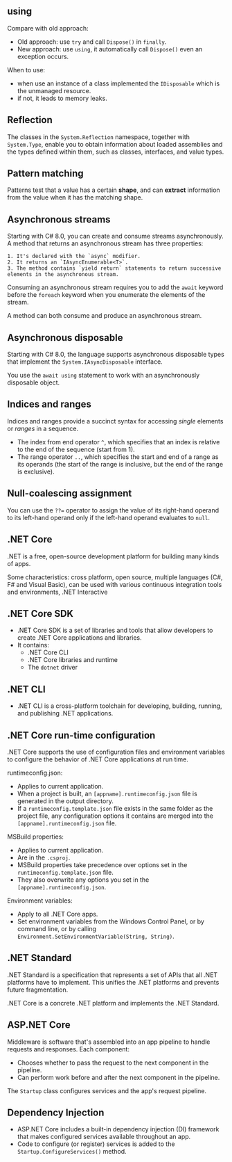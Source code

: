 ﻿## using

Compare with old approach:
- Old approach: use `try` and call `Dispose()` in `finally`.
- New approach: use `using`, it automatically call `Dispose()` even an exception occurs.

When to use:
- when use an instance of a class implemented the `IDisposable` which is the unmanaged resource.
- if not, it leads to memory leaks.

## Reflection

The classes in the `System.Reflection` namespace, together with `System.Type`, enable you to obtain information about loaded assemblies and the types defined within them, such as classes, interfaces, and value types.

## Pattern matching

Patterns test that a value has a certain **shape**, and can **extract** information from the value when it has the matching shape.


## Asynchronous streams

Starting with C# 8.0, you can create and consume streams asynchronously. A method that returns an asynchronous stream has three properties:

	1. It's declared with the `async` modifier.
	2. It returns an `IAsyncEnumerable<T>`.
	3. The method contains `yield return` statements to return successive elements in the asynchronous stream.

Consuming an asynchronous stream requires you to add the `await` keyword before the `foreach` keyword when you enumerate the elements of the stream.

A method can both consume and produce an asynchronous stream.

## Asynchronous disposable

Starting with C# 8.0, the language supports asynchronous disposable types that implement the `System.IAsyncDisposable` interface.

You use the `await using` statement to work with an asynchronously disposable object.

## Indices and ranges

Indices and ranges provide a succinct syntax for accessing *single* elements or *ranges* in a sequence.
- The index from end operator `^`, which specifies that an index is relative to the end of the sequence (start from 1).
- The range operator `..`, which specifies the start and end of a range as its operands (the start of the range is inclusive, but the end of the range is exclusive).

## Null-coalescing assignment

You can use the `??=` operator to assign the value of its right-hand operand to its left-hand operand only if the left-hand operand evaluates to `null`.

## .NET Core

.NET is a free, open-source development platform for building many kinds of apps.

Some characteristics: cross platform, open source, multiple languages (C#, F# and Visual Basic), can be used with various continuous integration tools and environments, .NET Interactive

## .NET Core SDK

- .NET Core SDK is a set of libraries and tools that allow developers to create .NET Core applications and libraries.
- It contains:
	+ .NET Core CLI
	+ .NET Core libraries and runtime
	+ The `dotnet` driver

## .NET CLI

- .NET CLI is a cross-platform toolchain for developing, building, running, and publishing .NET applications.

## .NET Core run-time configuration

.NET Core supports the use of configuration files and environment variables to configure the behavior of .NET Core applications at run time.

runtimeconfig.json:
- Applies to current application.
- When a project is built, an `[appname].runtimeconfig.json` file is generated in the output directory.
- If a `runtimeconfig.template.json` file exists in the same folder as the project file, any configuration options it contains are merged into the `[appname].runtimeconfig.json` file.

MSBuild properties:
- Applies to current application.
- Are in the `.csproj`.
- MSBuild properties take precedence over options set in the `runtimeconfig.template.json` file.
- They also overwrite any options you set in the `[appname].runtimeconfig.json`.

Environment variables:
- Apply to all .NET Core apps.
- Set environment variables from the Windows Control Panel, or by command line, or by calling `Environment.SetEnvironmentVariable(String, String)`.


## .NET Standard

.NET Standard is a specification that represents a set of APIs that all .NET platforms have to implement. This unifies the .NET platforms and prevents future fragmentation.

.NET Core is a concrete .NET platform and implements the .NET Standard.

## ASP.NET Core

Middleware is software that's assembled into an app pipeline to handle requests and responses. Each component:
- Chooses whether to pass the request to the next component in the pipeline.
- Can perform work before and after the next component in the pipeline.

The `Startup` class configures services and the app's request pipeline.

## Dependency Injection

- ASP.NET Core includes a built-in dependency injection (DI) framework that makes configured services available throughout an app.
- Code to configure (or register) services is added to the `Startup.ConfigureServices()` method.
